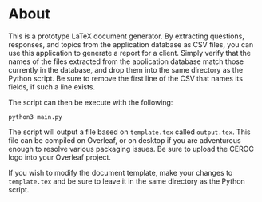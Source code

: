 # About

This is a prototype LaTeX document generator. By extracting questions, responses, and topics from the application database as CSV files, you can use this application to generate a report for a client. Simply verify that the names of the files extracted from the application database match those currently in the database, and drop them into the same directory as the Python script. Be sure to remove the first line of the CSV that names its fields, if such a line exists. 

The script can then be execute with the following:

`python3 main.py`

The script will output a file based on `template.tex` called `output.tex`. This file can be compiled on Overleaf, or on desktop if you are adventurous enough to resolve various packaging issues. Be sure to upload the CEROC logo into your Overleaf project. 

If you wish to modify the document template, make your changes to `template.tex` and be sure to leave it in the same directory as the Python script. 
